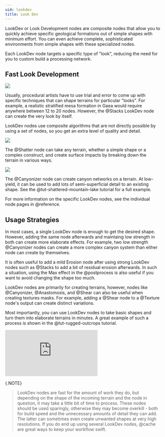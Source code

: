 ```yaml
---
uid: lookdev
title: Look Dev
---
```


LookDev or Look Development nodes are composite nodes that allow you to quickly achieve specific geological formations out of simple shapes with minimum effort. You can even achieve complete, sophisticated environments from simple shapes with these specialized nodes. 

Each LookDev node targets a specific type of "look", reducing the need for you to custom build a processing network.

## Fast Look Development

![](/images/lookdev/stacks.jpg)

Usually, procedural artists have to use trial and error to come up with specific techniques that can shape terrains for particular "looks". For example, a realistic stratified mesa formation in Gaea would require anywhere between 12 to 20 nodes. However, the @Stacks LookDev node can create the very look by itself.

LookDev nodes use composite algorithms that are not directly possible by using a set of nodes, so you get an extra level of quality and detail.

![](/images/lookdev/shatter.jpg)

The @Shatter node can take any terrain, whether a simple shape or a complex construct, and create surface impacts by breaking down the terrain in various ways.

![](/images/lookdev/canyonizer.jpg)

The @Canyonizer node can create canyon networks on a terrain. At low-yield, it can be used to add lots of semi-superficial detail to an existing shape. See the @tut-shattered-mountain-lake tutorial for a full example.

For more information on the specific LookDev nodes, see the individual node pages in @reference.

## Usage Strategies

In most cases, a single LookDev node is enough to get the desired shape. However, adding the same node afterwards and maintaing low strength in both can create more elaborate effects. For example, two low strength @Canyonizer nodes can create a more complex canyon system than either node can create by themselves.

It is often useful to add a mild Erosion node after using strong LookDev nodes such as @Stacks to add a bit of residual erosion afterwards. In such a situation, using the Max effect in the @postprocess is also useful if you want to avoid changing the shape too much.

LookDev nodes are primarily for creating terrains, however, nodes like @Canyonizer, @Anastomosis, and @Shear can also be useful when creating textures masks. For example, adding a @Shear node to a @Texture node's output can create distinct variations.

Most importantly, you can use LookDev nodes to take basic shapes and turn them into elaborate terrains in minutes. A great example of such a process is shown in the @tut-rugged-outcrops tutorial.

<div class="embed-responsive embed-responsive-16by9">
<iframe class="embed-responsive-item" src="https://www.youtube-nocookie.com/embed/c8g4AYPm2XA" frameborder="0" allow="accelerometer; autoplay; encrypted-media; gyroscope; picture-in-picture" allowfullscreen></iframe>
</div>

{.NOTE}
> LookDev nodes are fast for the amount of work they do, but depending on the shape of the incoming terrain and the node in question, it may take a little bit of time to process. These nodes should be used sparingly, otherwise they may become overkill - both for build speed and the unnecessary amounts of detail they can add. The latter can sometimes even create unwanted shapes at very high resolutions.
> If you do end up using several LookDev nodes, @cache are great ways to keep your workflow swift.